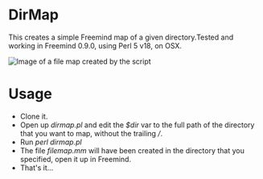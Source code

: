 DirMap
======

This creates a simple Freemind map of a given directory.Tested and working in Freemind 0.9.0, using Perl 5 v18, on OSX. 

![Image of a file map created by the script](http://mattfenlon.com/img/Screen%20Shot%202014-12-18%20at%2009.22.10.png)

# Usage

* Clone it.
* Open up *dirmap.pl* and edit the *$dir* var to the full path of the directory that you want to map, without the trailing */*.
* Run *perl dirmap.pl*
* The file *filemap.mm* will have been created in the directory that you specified, open it up in Freemind.
* That's it...
